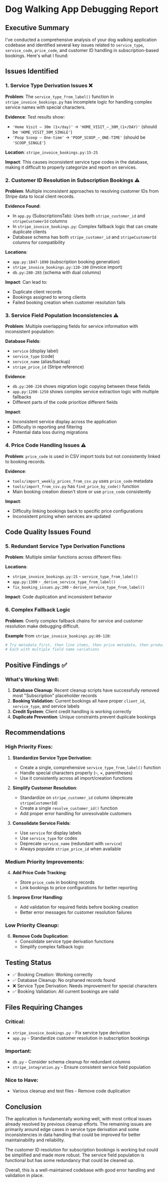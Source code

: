# Dog Walking App Debugging Report

## Executive Summary

I've conducted a comprehensive analysis of your dog walking application codebase and identified several key issues related to `service_type`, `service_code`, `price_code`, and customer ID handling in subscription-based bookings. Here's what I found:

## Issues Identified

### 1. Service Type Derivation Issues ❌

**Problem**: The `service_type_from_label()` function in `stripe_invoice_bookings.py` has incomplete logic for handling complex service names with special characters.

**Evidence**: Test results show:
- `'Home Visit – 30m (1×/day)'` → `'HOME_VISIT_–_30M_(1×/DAY)'` (should be `'HOME_VISIT_30M_SINGLE'`)
- `'Poop Scoop – One-time'` → `'POOP_SCOOP_–_ONE-TIME'` (should be `'SCOOP_SINGLE'`)

**Location**: `stripe_invoice_bookings.py:15-25`

**Impact**: This causes inconsistent service type codes in the database, making it difficult to properly categorize and report on services.

### 2. Customer ID Resolution in Subscription Bookings ⚠️

**Problem**: Multiple inconsistent approaches to resolving customer IDs from Stripe data to local client records.

**Evidence Found**:
- In `app.py` (SubscriptionsTab): Uses both `stripe_customer_id` and `stripeCustomerId` columns
- In `stripe_invoice_bookings.py`: Complex fallback logic that can create duplicate clients
- Database schema has both `stripe_customer_id` and `stripeCustomerId` columns for compatibility

**Locations**:
- `app.py:1847-1890` (subscription booking generation)
- `stripe_invoice_bookings.py:120-180` (invoice import)
- `db.py:280-285` (schema with dual columns)

**Impact**: Can lead to:
- Duplicate client records
- Bookings assigned to wrong clients
- Failed booking creation when customer resolution fails

### 3. Service Field Population Inconsistencies ⚠️

**Problem**: Multiple overlapping fields for service information with inconsistent population:

**Database Fields**:
- `service` (display label)
- `service_type` (code)
- `service_name` (alias/backup)
- `stripe_price_id` (Stripe reference)

**Evidence**: 
- `db.py:200-220` shows migration logic copying between these fields
- `app.py:1200-1250` shows complex service extraction logic with multiple fallbacks
- Different parts of the code prioritize different fields

**Impact**: 
- Inconsistent service display across the application
- Difficulty in reporting and filtering
- Potential data loss during migrations

### 4. Price Code Handling Issues ⚠️

**Problem**: `price_code` is used in CSV import tools but not consistently linked to booking records.

**Evidence**:
- `tools/import_weekly_prices_from_csv.py` uses `price_code` metadata
- `tools/import_from_csv.py` has `find_price_by_code()` function
- Main booking creation doesn't store or use `price_code` consistently

**Impact**: 
- Difficulty linking bookings back to specific price configurations
- Inconsistent pricing when services are updated

## Code Quality Issues Found

### 5. Redundant Service Type Derivation Functions

**Problem**: Multiple similar functions across different files:

**Locations**:
- `stripe_invoice_bookings.py:15` - `service_type_from_label()`
- `app.py:1300` - `_derive_service_type_from_label()`
- `fix_booking_issues.py:200` - `derive_service_type_from_label()`

**Impact**: Code duplication and inconsistent behavior

### 6. Complex Fallback Logic

**Problem**: Overly complex fallback chains for service and customer resolution make debugging difficult.

**Example** from `stripe_invoice_bookings.py:80-120`:
```python
# Try metadata first, then line items, then price metadata, then product metadata
# Each with multiple field name variations
```

## Positive Findings ✅

### What's Working Well:

1. **Database Cleanup**: Recent cleanup scripts have successfully removed most "Subscription" placeholder records
2. **Booking Validation**: Current bookings all have proper `client_id`, `service_type`, and service labels
3. **Credit System**: Client credit handling is working correctly
4. **Duplicate Prevention**: Unique constraints prevent duplicate bookings

## Recommendations

### High Priority Fixes:

1. **Standardize Service Type Derivation**:
   - Create a single, comprehensive `service_type_from_label()` function
   - Handle special characters properly (–, ×, parentheses)
   - Use it consistently across all import/creation functions

2. **Simplify Customer Resolution**:
   - Standardize on `stripe_customer_id` column (deprecate `stripeCustomerId`)
   - Create a single `resolve_customer_id()` function
   - Add proper error handling for unresolvable customers

3. **Consolidate Service Fields**:
   - Use `service` for display labels
   - Use `service_type` for codes
   - Deprecate `service_name` (redundant with `service`)
   - Always populate `stripe_price_id` when available

### Medium Priority Improvements:

4. **Add Price Code Tracking**:
   - Store `price_code` in booking records
   - Link bookings to price configurations for better reporting

5. **Improve Error Handling**:
   - Add validation for required fields before booking creation
   - Better error messages for customer resolution failures

### Low Priority Cleanup:

6. **Remove Code Duplication**:
   - Consolidate service type derivation functions
   - Simplify complex fallback logic

## Testing Status

- ✅ Booking Creation: Working correctly
- ✅ Database Cleanup: No orphaned records found
- ❌ Service Type Derivation: Needs improvement for special characters
- ✅ Booking Validation: All current bookings are valid

## Files Requiring Changes

### Critical:
- `stripe_invoice_bookings.py` - Fix service type derivation
- `app.py` - Standardize customer resolution in subscription bookings

### Important:
- `db.py` - Consider schema cleanup for redundant columns
- `stripe_integration.py` - Ensure consistent service field population

### Nice to Have:
- Various cleanup and test files - Remove code duplication

## Conclusion

The application is fundamentally working well, with most critical issues already resolved by previous cleanup efforts. The remaining issues are primarily around edge cases in service type derivation and some inconsistencies in data handling that could be improved for better maintainability and reliability.

The customer ID resolution for subscription bookings is working but could be simplified and made more robust. The service field population is functional but has some redundancy that could be cleaned up.

Overall, this is a well-maintained codebase with good error handling and validation in place.
